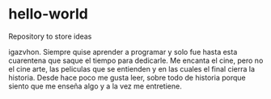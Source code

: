 # hello-world
Repository to store ideas

igazvhon. Siempre quise aprender a programar y solo fue hasta esta cuarentena que saque el tiempo para dedicarle.
Me encanta el cine, pero no el cine arte, las peliculas que se entienden y en las cuales el final cierra la historia.
Desde hace poco me gusta leer, sobre todo de historia porque siento que me enseña algo y a la vez me entretiene.
